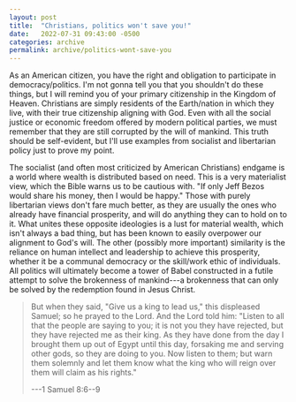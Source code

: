 ```yaml
---
layout: post
title:  "Christians, politics won't save you!"
date:   2022-07-31 09:43:00 -0500
categories: archive
permalink: archive/politics-wont-save-you
---
```


As an American citizen, you have the right and obligation to participate in democracy/politics.
I'm not gonna tell you that you shouldn't do these things, but I will remind you of your primary citizenship in the Kingdom of Heaven.
Christians are simply residents of the Earth/nation in which they live, with their true citizenship aligning with God.
Even with all the social justice or economic freedom offered by modern political parties, we must remember that they are still corrupted by the will of mankind.
This truth should be self-evident, but I'll use examples from socialist and libertarian policy just to prove my point.

The socialist (and often most criticized by American Christians) endgame is a world where wealth is distributed based on need.
This is a very materialist view, which the Bible warns us to be cautious with.
"If only Jeff Bezos would share his money, then I would be happy."
Those with purely libertarian views don't fare much better, as they are usually the ones who already have financial prosperity, and will do anything they can to hold on to it.
What unites these opposite ideologies is a lust for material wealth, which isn't always a bad thing, but has been known to easily overpower our alignment to God's will.
The other (possibly more important) similarity is the reliance on human intellect and leadership to achieve this prosperity, whether it be a communal democracy or the skill/work ethic of individuals.
All politics will ultimately become a tower of Babel constructed in a futile attempt to solve the brokenness of mankind---a brokenness that can only be solved by the redemption found in Jesus Christ.

> But when they said, "Give us a king to lead us," this displeased Samuel;
> so he prayed to the Lord. And the Lord told him:
> "Listen to all that the people are saying to you; it is not you they have rejected, but they have rejected me as their king.
> As they have done from the day I brought them up out of Egypt until this day, forsaking me and serving other gods, so they are doing to you.
> Now listen to them; but warn them solemnly and let them know what the king who will reign over them will claim as his rights."
>
> ---1 Samuel 8:6--9
